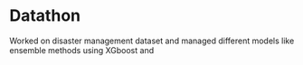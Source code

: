 # Datathon
Worked on disaster management dataset and managed different models like ensemble methods using XGboost and 
